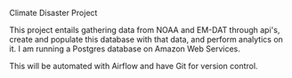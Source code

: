 Climate Disaster Project

This project entails gathering data from NOAA and EM-DAT through api's, 
create and populate this database with that data, 
and perform analytics on it. I am running a Postgres database on Amazon Web Services.

This will be automated with Airflow and have Git for version control.
